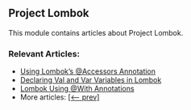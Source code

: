 ## Project Lombok

This module contains articles about Project Lombok.

### Relevant Articles:

- [Using Lombok’s @Accessors Annotation](https://www.baeldung.com/lombok-accessors)
- [Declaring Val and Var Variables in Lombok](https://www.baeldung.com/java-lombok-val-var)
- [Lombok Using @With Annotations](https://www.baeldung.com/lombok-with-annotations)
- More articles: [[<-- prev]](../lombok)
